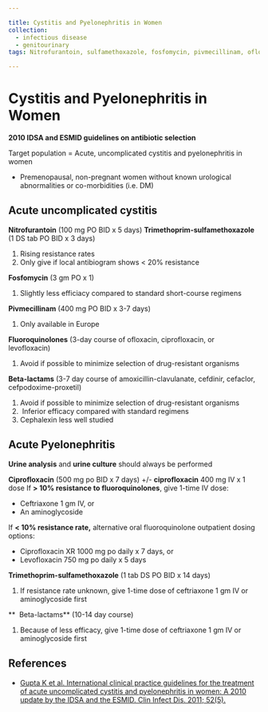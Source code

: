 ```yaml
---

title: Cystitis and Pyelonephritis in Women
collection:
  - infectious disease
  - genitourinary
tags: Nitrofurantoin, sulfamethoxazole, fosfomycin, pivmecillinam, ofloxacin, ciprofloxacin, levofloxacin, amoxicillin-clavulanate, cefdinir, cefaclor, cefpodoxime-proxetil, Trimethoprim-sulfamethoxazole

---
```




# Cystitis and Pyelonephritis in Women

**2010 IDSA and ESMID guidelines on antibiotic selection**

Target population = Acute, uncomplicated cystitis and pyelonephritis in women 

-   Premenopausal, non-pregnant women without known urological abnormalities or co-morbidities (i.e. DM)

## Acute uncomplicated cystitis

**<span class="drug">Nitrofurantoin</span>** (100 mg PO BID x 5 days)
**<span class="drug">Trimethoprim</span>-sulfamethoxazole** (1 DS tab PO BID x 3 days)
1.  Rising resistance rates 
2.  Only give if local antibiogram shows &lt; 20% resistance

**<span class="drug">Fosfomycin</span>** (3 gm PO x 1) 
1.  Slightly less efficiacy compared to standard short-course regimens 

**<span class="drug">Pivmecillinam</span>** (400 mg PO BID x 3-7 days) 
1.  Only available in Europe

**<span class="drug">Fluoroquinolones</span>** (3-day course of ofloxacin, ciprofloxacin, or levofloxacin) 
1.  Avoid if possible to minimize selection of drug-resistant organisms

**Beta-lactams** (3-7 day course of <span class="drug">amoxicillin</span>-clavulanate, <span class="drug">cefdinir</span>, <span class="drug">cefaclor</span>, <span class="drug">cefpodoxime</span>-proxetil) 
1.  Avoid if possible to minimize selection of drug-resistant organisms
2.   Inferior efficacy compared with standard regimens
3.  <span class="drug">Cephalexin</span> less well studied

## Acute Pyelonephritis

**Urine analysis** and **urine culture** should always be performed 

**<span class="drug">Ciprofloxacin</span>** (500 mg po BID x 7 days) +/- **<span class="drug">ciprofloxacin</span>** 400 mg IV x 1 dose
If **&gt; 10% resistance to fluoroquinolones**, give 1-time IV dose:
-   <span class="drug">Ceftriaxone</span> 1 gm IV, or 
-   An aminoglycoside  

If **&lt; 10% resistance rate,** alternative oral fluoroquinolone outpatient dosing options: 
-   <span class="drug">Ciprofloxacin</span> XR 1000 mg po daily x 7 days, or
-   <span class="drug">Levofloxacin</span> 750 mg po daily x 5 days 

**<span class="drug">Trimethoprim</span>-sulfamethoxazole** (1 tab DS PO BID x 14 days) 
1.  If resistance rate unknown, give 1-time dose of <span class="drug">ceftriaxone</span> 1 gm IV or  aminoglycoside first

**  Beta-lactams** (10-14 day course) 
1.  Because of less efficacy, give 1-time dose of <span class="drug">ceftriaxone</span> 1 gm IV or aminoglycoside first 

## References

-   [Gupta K et al. International clinical practice guidelines for the treatment of acute uncomplicated cystitis and pyelonephritis in women: A 2010 update by the IDSA and the ESMID. Clin Infect Dis. 2011; 52(5).](https://www.ncbi.nlm.nih.gov/pubmed/10589881)
